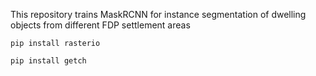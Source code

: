 This repository trains MaskRCNN for instance segmentation of dwelling objects from different FDP settlement areas

```pip install rasterio```

```pip install getch```
